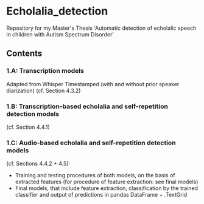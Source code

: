 # Echolalia_detection

Repository for my Master's Thesis 'Automatic detection of echolalic speech in children with Autism Spectrum Disorder'

## Contents

### 1.A: Transcription models
Adapted from Whisper Timestamped (with and without prior speaker diarization) (cf. Section 4.3.2)

### 1.B: Transcription-based echolalia and self-repetition detection models
(cf. Section 4.4.1)

### 1.C: Audio-based echolalia and self-repetition detection models
(cf. Sections 4.4.2 + 4.5):

- Training and testing procedures of both models, on the basis of extracted features (for procedure of feature extraction: see final models)
- Final models, that include feature extraction, classification by the trained classifier and output of predictions in pandas DataFrame + .TextGrid

